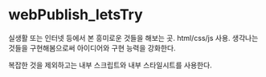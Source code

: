 # webPublish_letsTry
실생활 또는 인터넷 등에서 본 흥미로운 것들을 해보는 곳. html/css/js 사용.
생각나는 것들을 구현해봄으로써 아이디어와 구현 능력을 강화한다.

복잡한 것을 제외하고는 내부 스크립트와 내부 스타일시트를 사용한다.
